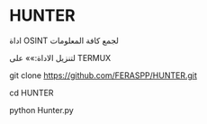 # HUNTER
اداة OSINT لجمع كافة المعلومات

لتنزيل الاداة:»» على TERMUX

git clone https://github.com/FERASPP/HUNTER.git

cd HUNTER 

python Hunter.py
